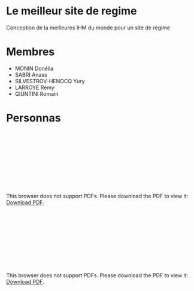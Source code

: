 # Le meilleur site de regime
Conception de la meilleures IHM du monde pour un site de régime
# Membres
- MONIN Donélia
- SABRI Anass
- SILVESTROV-HENOCQ Yury
- LARROYE Rémy
- GIUNTINI Romain
# Personnas
<object data="https://github.com/SI3IHM20182019-R2/Le-meilleur-site-de-regime/blob/master/Marie-Dumont.pdf" type="application/pdf" width="100%" height="auto">
    <embed src="https://github.com/SI3IHM20182019-R2/Le-meilleur-site-de-regime/blob/master/Marie-Dumont.pdf">
        <p>This browser does not support PDFs. Please download the PDF to view it: <a href="http://yoursite.com/the.pdf">Download PDF</a>.</p>
    </embed>
</object>
<object data="https://github.com/SI3IHM20182019-R2/Le-meilleur-site-de-regime/blob/master/Martin-Durand.pdf" type="application/pdf" width="100%" height="auto">
    <embed src="https://github.com/SI3IHM20182019-R2/Le-meilleur-site-de-regime/blob/master/Martin-Durand.pdf">
        <p>This browser does not support PDFs. Please download the PDF to view it: <a href="http://yoursite.com/the.pdf">Download PDF</a>.</p>
    </embed>
</object>
